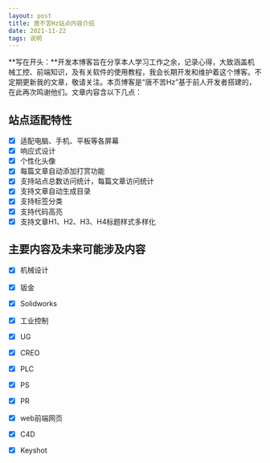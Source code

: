 ```yaml
---
layout: post
title: 唐不苦Hz站点内容介绍
date: 2021-11-22
tags: 说明   
---
```


**写在开头：**开发本博客旨在分享本人学习工作之余，记录心得，大致涵盖机械工控、前端知识，及有关软件的使用教程，我会长期开发和维护着这个博客。不定期更新我的文章，敬请关注。本页博客是“唐不苦Hz”基于前人开发者搭建的，在此再次鸣谢他们。文章内容含以下几点：

## 站点适配特性

- [x] 适配电脑、手机、平板等各屏幕
- [x] 响应式设计
- [x] 个性化头像
- [x] 每篇文章自动添加打赏功能
- [x] 支持站点总数访问统计，每篇文章访问统计
- [x] 支持文章自动生成目录
- [x] 支持标签分类
- [x] 支持代码高亮
- [x] 支持文章H1、H2、H3、H4标题样式多样化

## 主要内容及未来可能涉及内容

- [x] 机械设计
- [x] 钣金
- [x] Solidworks
- [x] 工业控制
- [x] UG
- [x] CREO
- [x] PLC
- [x] PS
- [x] PR
- [x] web前端网页
- [x] C4D
- [x] Keyshot

